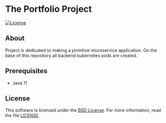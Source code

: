 # The Portfolio Project

[![License](https://img.shields.io/badge/License-BSD%203--Clause-blue.svg)](https://opensource.org/licenses/BSD-3-Clause)

## About

Project is dedicated to making a primitive microservice application.
On the base of this repository all backend kubernetes pods are created.

## Prerequisites

- Java 11

## License

This software is licensed under the [BSD License][BSD]. For more information, read the file [LICENSE](LICENSE).

[BSD]: https://opensource.org/licenses/BSD-3-Clause
